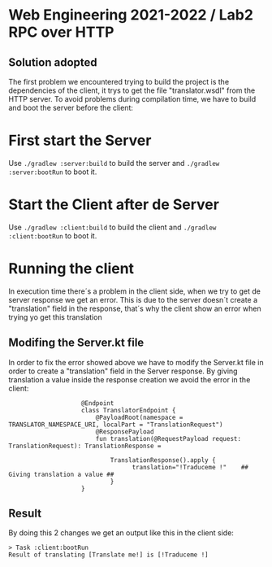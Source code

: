 # Web Engineering 2021-2022 / Lab2 RPC over HTTP


## Solution adopted ##

The first problem we encountered trying to build the project is the dependencies of the client,
it trys to get the file "translator.wsdl" from the HTTP server.
To avoid problems during compilation time, we have to build and boot the server before the client:

# First start the Server ##

Use `./gradlew :server:build` to build the server and `./gradlew :server:bootRun` to boot it.

# Start the Client after de Server ##

Use `./gradlew :client:build` to build the client and `./gradlew :client:bootRun` to boot it.

# Running the client ##

In execution time there´s a problem in the client side, when we try to get de server response we get
an error. This is due to the server doesn´t create a "translation" field in the response, that´s why the client
show an error when trying yo get this translation

## Modifing the Server.kt file ##

In order to fix the error showed above we have to modify the Server.kt file in order to create a "translation" field in
the Server response. By giving translation a value inside the response creation we avoid the error in the client:

                        @Endpoint
                        class TranslatorEndpoint {
                            @PayloadRoot(namespace = TRANSLATOR_NAMESPACE_URI, localPart = "TranslationRequest")
                            @ResponsePayload
                            fun translation(@RequestPayload request: TranslationRequest): TranslationResponse = 

                                TranslationResponse().apply {
                                      translation="!Traduceme !"    ## Giving translation a value ##
                                }
                        }
## Result ##

By doing this 2 changes we get an output like this in the client side:

    > Task :client:bootRun
    Result of translating [Translate me!] is [!Traduceme !]